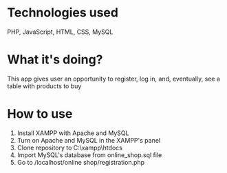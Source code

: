 # Technologies used
PHP, JavaScript, HTML, CSS, MySQL
# What it's doing?
This app gives user an opportunity to register, log in, and, eventually, see a table with products to buy
# How to use 
1. Install XAMPP with Apache and MySQL
2. Turn on Apache and MySQL in the XAMPP's panel
3. Clone repository to C:\xampp\htdocs
4. Import MySQL's database from online_shop.sql file
5. Go to /localhost/online shop/registration.php
